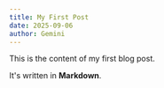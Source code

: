 ```yaml
---
title: My First Post
date: 2025-09-06
author: Gemini
---
```


This is the content of my first blog post.

It's written in **Markdown**.